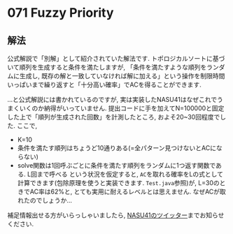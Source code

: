 # 071 Fuzzy Priority

## 解法
公式解説で「別解」として紹介されていた解法です. トポロジカルソートに基づいて順列を生成すると条件を満たしますが, 「条件を満たすような順列をランダムに生成し, 既存の解と一致していなければ解に加える」という操作を制限時間いっぱいまで繰り返すと「十分高い確率」でACを得ることができます.

...と公式解説には書かれているのですが, 実は実装したNASU41はなぜこれでうまくいくのか納得がいっていません. 提出コードに手を加えてN=100000と固定した上で「順列が生成された回数」を計測したところ, およそ20~30回程度でした. ここで,
- K=10
- 条件を満たす順列はちょうど10通りある(=全パターン見つけないとACにならない)
- solve関数は1回呼ぶごとに条件を満たす順列をランダムに1つ返す関数である. L回まで呼べる
という状況を仮定すると, `AC`を取れる確率をLの式として計算できます(包除原理を使うと実装できます. `Test.java`参照)が, L=30のときでAC率は62%と, とても実用に耐えるレベルとは思えません. なぜACが取れたのでしょうか...

補足情報出せる方がいらっしゃいましたら, [NASU41のツイッター](twitter.com/skkytkstexhk)までお知らせください.